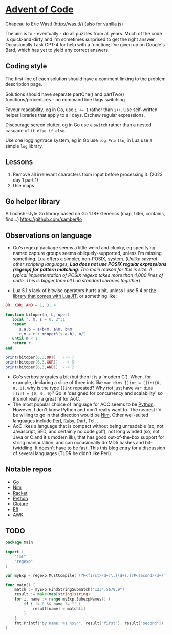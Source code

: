 # [Advent of Code](https://en.wikipedia.org/wiki/Advent_of_Code)

Chapeau to Eric Wastl (http://was.tl/) (also for [vanilla js](http://vanilla-js.com/))

The aim is to - eventually - do all puzzles from all years. Much of the code is quick-and-dirty and I'm sometimes surprised to get the right answer. Occasionally I ask GPT-4 for help with a function; I've given up on Google's Bard, which has yet to yield any correct answers.

## Coding style

The first line of each solution should have a comment linking to the problem description page.

Solutions should have separate partOne() and partTwo() functions/procedures - no command line flags switching.

Favour readability, eg in Go, use `i += 1` rather than `i++`. Use self-written helper libraries that apply to all days. Eschew regular expressions.

Discourage screen clutter, eg in Go use a `switch` rather than a nested cascade of `if else if else`.

Use one logging/trace system, eg in Go use `log.Println`, in Lua use a simple `log` library.

## Lessons

1. Remove all irrelevant characters from input before processing it. (2023 day 1 part 1)
2. Use maps

## Go helper library

A Lodash-style Go library based on Go 1.18+ Generics (map, filter, contains, find...) https://github.com/samber/lo

## Observations on language

- Go's regexp package seems a little weird and clunky, eg specifying named capture groups seems obliquely-supported, unless I'm missing something. Lua offers a simpler, non-POSIX, system. (*Unlike several other scripting languages, **Lua does not use POSIX regular expressions (regexp) for pattern matching**. The main reason for this is size: A typical implementation of POSIX  regexp takes more than 4,000 lines of code. This is bigger than all Lua  standard libraries together*).

- Lua 5.1's lack of bitwise operators hurts a bit, unless I use 5.4 or [the library that comes with LuaJIT](https://bitop.luajit.org/), or something like:

```Lua
OR, XOR, AND = 1, 3, 4

function bitoper(a, b, oper)
   local r, m, s = 0, 2^31
   repeat
      s,a,b = a+b+m, a%m, b%m
      r,m = r + m*oper%(s-a-b), m/2
   until m < 1
   return r
end

print(bitoper(6,3,OR))   --> 7
print(bitoper(6,3,XOR))  --> 5
print(bitoper(6,3,AND))  --> 2
```

- Go's verbosity grates a bit (but then it is a 'modern C'). When. for example, declaring a slice of three ints like `var dims []int = []int{0, 0, 0}`, why is the type `[]int` repeated? Why not just have `var dims []int = {0, 0, 0}`? Go is 'designed for concurrency and scalability' so it's not really a great fit for AoC.
- The most popular choice of language for AOC seems to be [Python](https://www.python.org/). However, I don't know Python and don't really want to. The nearest I'd be willing to go in that direction would be [Nim](https://nim-lang.org/). Other well-suited languages include [Perl](https://www.perl.org/), [Ruby](https://www.ruby-lang.org/en/), Dart, Tcl, ...
- AoC likes a language that is compact without being unreadable (so, not Javascript, SED, and certainly no code golf), not long winded (so, not Java or C and it's modern ilk), that has good out-of-the-box support for string manipulation, and can occasionally do MD5 hashes and bit-twiddling. It doesn't have to be fast. This [this blog entry](https://www.benkraft.org/2017/12/26/advent-of-code/) for a discussion of several languages (TLDR he didn't like Perl).

## Notable repos
- [Go](https://github.com/alexchao26/advent-of-code-go)
- [Nim](https://github.com/narimiran/advent_of_code_2015)
- [Racket](https://github.com/goderich/aoc2020/blob/master/day07.rkt)
- [Python](https://sharick.xyz/projects/advent-of-code)
- [Clojure](https://github.com/tschady/advent-of-code/tree/main)
- [F#](https://github.com/CameronAavik/AdventOfCode)
- [AWK](https://github.com/phillbush/aoc)

## TODO
```go
package main

import (
    "fmt"
    "regexp"
)

var myExp = regexp.MustCompile(`(?P<first>\d+)\.(\d+).(?P<second>\d+)`)

func main() {
    match := myExp.FindStringSubmatch("1234.5678.9")
    result := make(map[string]string)
    for i, name := range myExp.SubexpNames() {
        if i != 0 && name != "" {
            result[name] = match[i]
        }
    }
    fmt.Printf("by name: %s %s\n", result["first"], result["second"])
}
```

